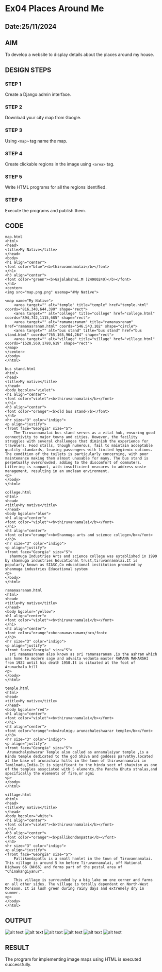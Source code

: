 # Ex04 Places Around Me
## Date:25/11/2024 

## AIM
To develop a website to display details about the places around my house.

## DESIGN STEPS

### STEP 1
Create a Django admin interface.

### STEP 2
Download your city map from Google.

### STEP 3
Using ```<map>``` tag name the map.

### STEP 4
Create clickable regions in the image using ```<area>``` tag.

### STEP 5
Write HTML programs for all the regions identified.

### STEP 6
Execute the programs and publish them.

## CODE
```
map.html
<html>
<head>
<title>My Native</title>
</head>
<body>
<h1 align="center">
<font color="blue"><b>thiruvannamalai</b></font>    
</h1>
<h3 align="center">
<font color="green"><b>Gajalakshmi.M (24900240)</b></font>    
</h3>
<center>
<img src="map.png.png" usemap="#My Native">

<map name="My Native">
    <area target="" alt="temple" title="temple" href="temple.html" coords="816,340,644,390" shape="rect">
    <area target="" alt="college" title="college" href="college.html" coords="894,742,1115,685" shape="rect">
    <area target="" alt="ramanasranam" title="ramanasranam" href="ramanasranam.html" coords="546,543,102" shape="circle">
    <area target="" alt="bus stand" title="bus stand" href="bus stand.html" coords="765,165,964,264" shape="rect">
    <area target="" alt="village" title="village" href="village.html" coords="1528,560,1780,619" shape="rect">
</map>    
</center>
</body>
</html>

bus stand.html
<html>
<head>
<title>My native</title>
</head>
<body bgcolor="violet">
<h1 align="center">
<font color="violet"><b>thiruvannamalai</b></font>    
</h1>
<h3 align="center">
<font color="orange"><b>old bus stand</b></font>    
</h3>
<hr size="3" color="indigo">
<p align="justify">
<front face="Georgia" size="S">
    The Tiruvannamalai bus stand serves as a vital hub, ensuring good connectivity to major towns and cities. However, the facility struggles with several challenges that diminish the experience for travelers. Food stalls, though numerous, fail to maintain acceptable quality standards, leaving passengers with limited hygienic options. The condition of the toilets is particularly concerning, with poor maintenance making them almost unusable for many. The bus stand is perpetually overcrowded, adding to the discomfort of commuters. Littering is rampant, with insufficient measures to address waste management, resulting in an unclean environment. 
<p>
</body>
</html>

college.html
<html>
<head>
<title>My native</title>
</head>
<body bgcolor="blue">
<h1 align="center">
<font color="violet"><b>thiruvannamalai</b></font>    
</h1>
<h3 align="center">
<font color="orange"><b>Shanmuga arts and science college</b></font>    
</h3>
<hr size="3" color="indigo">
<p align="justify">
<front face="Georgia" size="S">
  shanmuga Industries Arts and science college was established in 1999 by shanmuga industries Educational trust,tiruvannamalai.It is popularly known as SIASC,Co educational institution promoted by shanmuga industries Educational system 
<p>
</body>
</html>

ramanasranam.html
<html>
<head>
<title>My native</title>
</head>
<body bgcolor="yellow">
<h1 align="center">
<font color="violet"><b>thiruvannamalai</b></font>    
</h1>
<h3 align="center">
<font color="orange"><b>ramanasranam</b></font>    
</h3>
<hr size="3" color="indigo">
<p align="justify">
<front face="Georgia" size="S">
  sri ramanasranam also known as sri ramanasranam ,is the ashram which was home to modern sage and advaita vedanta master RAMANA MAHARSHI from 1922 until his death 1950.It is situated at the foot of Arunachala hill
<p>
</body>
</html>

temple.html
<html>
<head>
<title>My native</title>
</head>
<body bgcolor="red">
<h1 align="center">
<font color="violet"><b>thiruvannamalai</b></font>    
</h1>
<h3 align="center">
<font color="orange"><b>Arulmigu arunachaleshwarar temple</b></font>    
</h3>
<hr size="3" color="indigo">
<p align="justify">
<front face="Georgia" size="S">
 Arunachaleshwarar Temple also called as annamalaiyar temple ,is a Hindu temple dedicated to the god Shiva and goddess parvathy.located at the base of arunachala hills in the town of thiruvannamalai in Tamilnadu,India.It is significant to the hindu sect of shaivism as one of the temples associated with 5 elements.the Pancha Bhuta sthalas,and specifically the elements of fire,or agni 
<p>
</body>
</html>

village.html
<html>
<head>
<title>My native</title>
</head>
<body bgcolor="white">
<h1 align="center">
<font color="violet"><b>thiruvannamalai</b></font>    
</h1>
<h3 align="center">
<font color="orange"><b>pallikondanpattu</b></font>    
</h3>
<hr size="3" color="indigo">
<p align="justify">
<front face="Georgia" size="S">
    Pallikondapattu is a small hamlet in the town of Tiruvannamalai. This village is around 5 km before Tiruvannamalai, off National Highway 66 (NH66) and forms part of the postal area of "Chinakangiyanur".

    This village is surrounded by a big lake on one corner and farms on all other sides. The village is totally dependent on North-West Monsoon. It is lush green during rainy days and extremely dry in summer. 
<p>
</body>
</html>
```
## OUTPUT
![alt text](<malar/screenshot 1.png>)
![alt text](<malar/screenshot 2.png>)
![alt text](<malar/screenshot 3.png>)
![alt text](<malar/screenshot 4.png>)
![alt text](<malar/screenshot 5.png>)
![alt text](<malar/screenshot 6.png>)

## RESULT
The program for implementing image maps using HTML is executed successfully.
